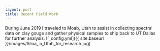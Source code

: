 ```yaml
---
layout: post
title: Recent Field Work
---
```

During June 2019 I traveled to Moab, Utah to assist in collecting spectral data on clay gouge and gather physical samples to ship back to UT Dallas for further analysis.
![_config.yml]({{ site.baseurl }}/images/Siloa_in_Utah_for_research.jpg)

